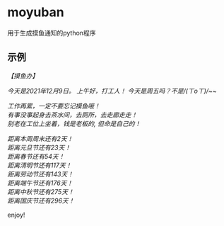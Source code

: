 # moyuban
用于生成摸鱼通知的python程序


## 示例

*【摸鱼办】*

*今天是2021年12月9日。*
*上午好，打工人！*
*今天是周五吗？不是/(ㄒoㄒ)/~~*

*工作再累，一定不要忘记摸鱼哦！*  
*有事没事起身去茶水间，去厕所，去走廊走走！*  
*别老在工位上坐着，钱是老板的, 但命是自己的！*  

*距离本周周末还有2天！*  
*距离元旦节还有23天！*  
*距离春节还有54天！*  
*距离清明节还有117天！*  
*距离劳动节还有143天！*  
*距离端午节还有176天！*  
*距离中秋节还有275天！*  
*距离国庆节还有296天！*  
  
enjoy!
